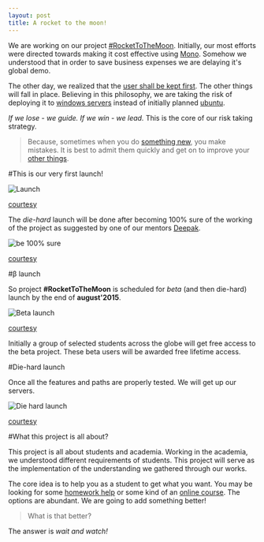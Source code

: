 ```yaml
---
layout: post
title: A rocket to the moon!
---
```


We are working on our project [#RocketToTheMoon](http://nerdspal.com/). Initially, our most efforts were directed towards making it cost effective using [Mono](http://www.mono-project.com/). Somehow we understood that in order to save business expenses we are delaying it's global demo.

The other day, we realized that the [user shall be kept first](http://www.google.co.in/about/company/philosophy/). The other things will fall in place. Believing in this philosophy, we are taking the risk of deploying it to [windows servers](http://www.microsoft.com/en-in/server-cloud/products/windows-server-2012-r2/) instead of initially planned [ubuntu](http://www.ubuntu.com/).

*If we lose - we guide. If we win - we lead.* This is the core of our risk taking strategy.

>Because, sometimes when you do [something new](http://nerdspal.com/), you make mistakes. It is best to admit them quickly and get on to improve your [other things](http://nordible.com/).

#This is our very first launch!

![Launch](http://img2.wikia.nocookie.net/__cb20081231161155/uncyclopedia/images/5/50/Rocket_Launch.jpg)


[courtesy](http://thewannabescientist.com/why-are-rockets-so-expensive/)

The *die-hard* launch will be done after becoming 100% sure of the working of the project as suggested by one of our mentors [Deepak](https://in.linkedin.com/in/jadhavdeepak).

![be 100% sure](http://assets.diylol.com/hfs/0ad/4c3/93f/resized/philosoraptor-meme-generator-nothing-is-for-sure-are-you-sure-428828.jpg)


[courtesy](http://diylol.com/)

#&beta; launch

So project **#RocketToTheMoon** is scheduled for *beta* (and then die-hard) launch by the end of **august'2015**.

![Beta launch](http://www.quickmeme.com/img/b5/b54d352ef4ac12e283f6a670c54834d565e67c0fc6e1fe7149c2594776055671.jpg)


[courtesy](http://www.quickmeme.com/)

Initially a group of selected students across the globe will get free access to the beta project. These beta users will be awarded free lifetime access.

#Die-hard launch

Once all the features and paths are properly tested. We will get up our servers.

![Die hard launch](http://treasure.diylol.com/uploads/post/image/592769/resized_piseed-off-harry-meme-generator-bring-my-server-up-right-now-47e10a.jpg)


[courtesy](http://diylol.com/)

#What this project is all about?

This project is all about students and academia. Working in the academia, we understood different requirements of students. This project will serve as the implementation of the understanding we gathered through our works.

The core idea is to help you as a student to get what you want. You may be looking for some [homework help](https://www.chegg.com/study) or some kind of an [online course](https://www.khanacademy.org/). The options are abundant. We are going to add something better!

>What is that better?

The answer is *wait and watch!*
